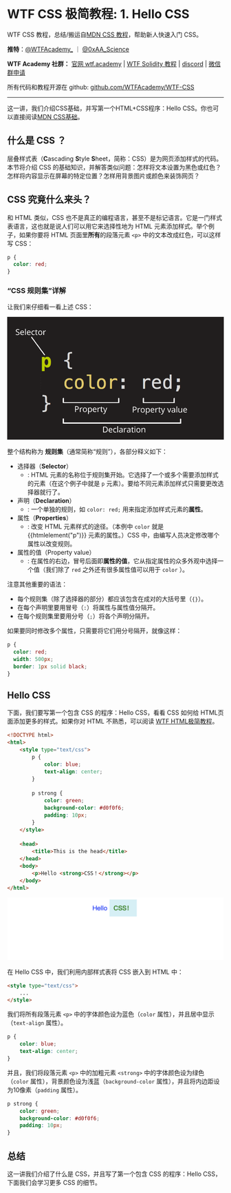# WTF CSS 极简教程: 1. Hello CSS

WTF CSS 教程，总结/搬运自[MDN CSS 教程](https://developer.mozilla.org/zh-CN/docs/Web/CSS)，帮助新人快速入门 CSS。

**推特**：[@WTFAcademy\_](https://twitter.com/WTFAcademy_) ｜ [@0xAA_Science](https://twitter.com/0xAA_Science)

**WTF Academy 社群：** [官网 wtf.academy](https://wtf.academy) | [WTF Solidity 教程](https://github.com/AmazingAng/WTFSolidity) | [discord](https://discord.wtf.academy) | [微信群申请](https://docs.google.com/forms/d/e/1FAIpQLSe4KGT8Sh6sJ7hedQRuIYirOoZK_85miz3dw7vA1-YjodgJ-A/viewform?usp=sf_link)

所有代码和教程开源在 github: [github.com/WTFAcademy/WTF-CSS](https://github.com/WTFAcademy/WTF-CSS)

---

这一讲，我们介绍CSS基础，并写第一个HTML+CSS程序：Hello CSS。你也可以直接阅读[MDN CSS基础](https://developer.mozilla.org/zh-CN/docs/Learn/CSS)。

## 什么是 CSS ？

层叠样式表（**C**ascading **S**tyle **S**heet，简称：CSS）是为网页添加样式的代码。本节将介绍 CSS 的基础知识，并解答类似问题：怎样将文本设置为黑色或红色？怎样将内容显示在屏幕的特定位置？怎样用背景图片或颜色来装饰网页？

## CSS 究竟什么来头？

和 HTML 类似，CSS 也不是真正的编程语言，甚至不是标记语言。它是一门样式表语言，这也就是说人们可以用它来选择性地为 HTML 元素添加样式。举个例子，如果你要将 HTML 页面里**所有**的段落元素 `<p>` 中的文本改成红色，可以这样写 CSS：

```css
p {
  color: red;
}
```

### “CSS 规则集”详解

让我们来仔细看一看上述 CSS：

![图解 CSS 声明](./img/1-1.png)

整个结构称为 **规则集**（通常简称“规则”），各部分释义如下：

- 选择器（**Selector**）
  - : HTML 元素的名称位于规则集开始。它选择了一个或多个需要添加样式的元素（在这个例子中就是 `p` 元素）。要给不同元素添加样式只需要更改选择器就行了。
- 声明（**Declaration**）
  - : 一个单独的规则，如 `color: red;` 用来指定添加样式元素的**属性**。
- 属性（**Properties**）
  - : 改变 HTML 元素样式的途径。（本例中 `color` 就是 {{htmlelement("p")}} 元素的属性。）CSS 中，由编写人员决定修改哪个属性以改变规则。
- 属性的值（Property value）
  - : 在属性的右边，冒号后面即**属性的值**，它从指定属性的众多外观中选择一个值（我们除了 `red` 之外还有很多属性值可以用于 `color` ）。

注意其他重要的语法：

- 每个规则集（除了选择器的部分）都应该包含在成对的大括号里（`{}`）。
- 在每个声明里要用冒号（`:`）将属性与属性值分隔开。
- 在每个规则集里要用分号（`;`）将各个声明分隔开。

如果要同时修改多个属性，只需要将它们用分号隔开，就像这样：

```css
p {
  color: red;
  width: 500px;
  border: 1px solid black;
}
```

## Hello CSS

下面，我们要写第一个包含 CSS 的程序：Hello CSS，看看 CSS 如何给 HTML页面添加更多的样式。如果你对 HTML 不熟悉，可以阅读 [WTF HTML极简教程](https://github.com/WTFAcademy/WTF-HTML)。

```html
<!DOCTYPE html>
<html>
    <style type="text/css">
        p {
            color: blue;
            text-align: center;
        }

        p strong {
            color: green;
            background-color: #d0f0f6;
            padding: 10px;
        }
    </style>
    
    <head>
        <title>This is the head</title>
    </head>
    <body>
        <p>Hello <strong>CSS！</strong></p>
    </body>
</html>
```

![Hello CSS](./img/1-2.png)

在 Hello CSS 中，我们利用内部样式表将 CSS 嵌入到 HTML 中：

```html
<style type="text/css">
    ...
</style>
```

我们将所有段落元素 `<p>` 中的字体颜色设为蓝色（`color` 属性），并且居中显示（`text-align` 属性）。

```css
p {
    color: blue;
    text-align: center;
}
```

并且，我们将段落元素 `<p>` 中的加粗元素 `<strong>` 中的字体颜色设为绿色（`color` 属性），背景颜色设为浅蓝（`background-color` 属性），并且将内边距设为10像素（`padding` 属性）。

```css
p strong {
    color: green;
    background-color: #d0f0f6;
    padding: 10px;
}
```

## 总结

这一讲我们介绍了什么是 CSS，并且写了第一个包含 CSS 的程序：Hello CSS，下面我们会学习更多 CSS 的细节。